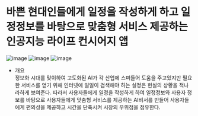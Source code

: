 <h1>바쁜 현대인들에게 일정을 작성하게 하고 일정정보를 바탕으로 맞춤형 서비스 제공하는 인공지능 라이프 컨시어지 앱</h1>

![image](https://user-images.githubusercontent.com/110643793/206852504-b6e44eea-185b-4da3-ac48-2bcbd23a8089.png)
![image](https://user-images.githubusercontent.com/110643793/206852511-4016fac0-5d09-4b17-a3b5-7ef8f730b752.png)
![image](https://user-images.githubusercontent.com/110643793/206852517-71c06369-ccfe-4f6f-8f97-9350823e6002.png)

* 개요 <br/>
정보화 시대를 맞이하여 고도화된 AI가 각 산업에 스며들어 도움을 주고있지만 필요한 서비스를 얻기 위해 인터넷에 일일이 검색해야 하는 실정은 현실의 상황을 적나라하게 보여준다.
따라서 사용자들에게 일정을 작성하게 하여 일정정보와 사용자 정보를 바탕으로 사용자들에게 맞춤형 서비스를 제공하는 AI비서를 만들어 사용자들에게 편의성을 제공하고 시간을 단축시켜 시장의 우위점을 점유한다.





